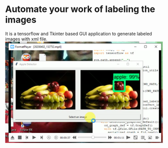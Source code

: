 # Automate your work of labeling the images
It is a tensorflow and Tkinter based GUI application to generate labeled  images with xml file.
![](apple.png)
